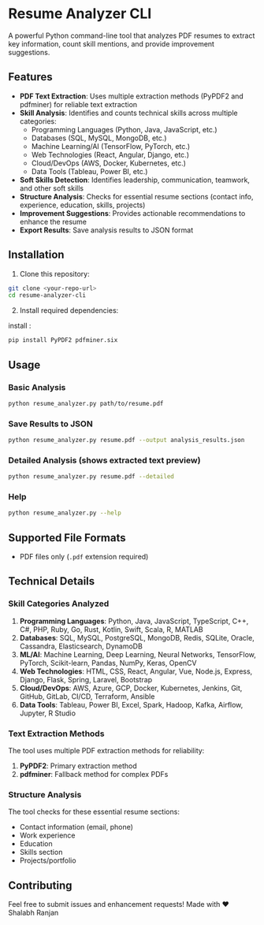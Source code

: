 # Resume Analyzer CLI

A powerful Python command-line tool that analyzes PDF resumes to extract key information, count skill mentions, and provide improvement suggestions.

## Features

- **PDF Text Extraction**: Uses multiple extraction methods (PyPDF2 and pdfminer) for reliable text extraction
- **Skill Analysis**: Identifies and counts technical skills across multiple categories:
  - Programming Languages (Python, Java, JavaScript, etc.)
  - Databases (SQL, MySQL, MongoDB, etc.)
  - Machine Learning/AI (TensorFlow, PyTorch, etc.)
  - Web Technologies (React, Angular, Django, etc.)
  - Cloud/DevOps (AWS, Docker, Kubernetes, etc.)
  - Data Tools (Tableau, Power BI, etc.)
- **Soft Skills Detection**: Identifies leadership, communication, teamwork, and other soft skills
- **Structure Analysis**: Checks for essential resume sections (contact info, experience, education, skills, projects)
- **Improvement Suggestions**: Provides actionable recommendations to enhance the resume
- **Export Results**: Save analysis results to JSON format

## Installation

1. Clone this repository:
```bash
git clone <your-repo-url>
cd resume-analyzer-cli
```

2. Install required dependencies:


 install :
```bash
pip install PyPDF2 pdfminer.six
```

## Usage

### Basic Analysis
```bash
python resume_analyzer.py path/to/resume.pdf
```

### Save Results to JSON
```bash
python resume_analyzer.py resume.pdf --output analysis_results.json
```

### Detailed Analysis (shows extracted text preview)
```bash
python resume_analyzer.py resume.pdf --detailed
```

### Help
```bash
python resume_analyzer.py --help
```


## Supported File Formats

- PDF files only (`.pdf` extension required)

## Technical Details

### Skill Categories Analyzed

1. **Programming Languages**: Python, Java, JavaScript, TypeScript, C++, C#, PHP, Ruby, Go, Rust, Kotlin, Swift, Scala, R, MATLAB
2. **Databases**: SQL, MySQL, PostgreSQL, MongoDB, Redis, SQLite, Oracle, Cassandra, Elasticsearch, DynamoDB
3. **ML/AI**: Machine Learning, Deep Learning, Neural Networks, TensorFlow, PyTorch, Scikit-learn, Pandas, NumPy, Keras, OpenCV
4. **Web Technologies**: HTML, CSS, React, Angular, Vue, Node.js, Express, Django, Flask, Spring, Laravel, Bootstrap
5. **Cloud/DevOps**: AWS, Azure, GCP, Docker, Kubernetes, Jenkins, Git, GitHub, GitLab, CI/CD, Terraform, Ansible
6. **Data Tools**: Tableau, Power BI, Excel, Spark, Hadoop, Kafka, Airflow, Jupyter, R Studio

### Text Extraction Methods

The tool uses multiple PDF extraction methods for reliability:
1. **PyPDF2**: Primary extraction method
2. **pdfminer**: Fallback method for complex PDFs

### Structure Analysis

The tool checks for these essential resume sections:
- Contact information (email, phone)
- Work experience
- Education
- Skills section
- Projects/portfolio


## Contributing

Feel free to submit issues and enhancement requests!
Made with ❤️ Shalabh Ranjan
